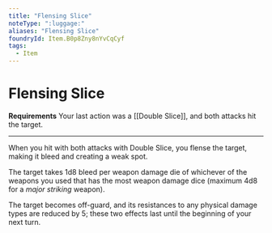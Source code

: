 ```yaml
---
title: "Flensing Slice"
noteType: ":luggage:"
aliases: "Flensing Slice"
foundryId: Item.B0p8Zny8nYvCqCyf
tags:
  - Item
---
```


# Flensing Slice

**Requirements** Your last action was a [[Double Slice]], and both attacks hit the target.

* * *

When you hit with both attacks with Double Slice, you flense the target, making it bleed and creating a weak spot.

The target takes 1d8 bleed per weapon damage die of whichever of the weapons you used that has the most weapon damage dice (maximum 4d8 for a _major striking_ weapon).

The target becomes off-guard, and its resistances to any physical damage types are reduced by 5; these two effects last until the beginning of your next turn.
